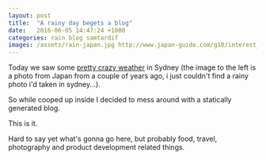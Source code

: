 ```yaml
---
layout: post
title:  "A rainy day begets a blog"
date:   2016-06-05 14:47:24 +1000
categories: rain blog samtardif
images: /assets/rain-japan.jpg http://www.japan-guide.com/g10/interest_food_top.jpg
---
```

Today we saw some [pretty crazy weather](http://www.smh.com.au/environment/weather/stormageddon-weather-pummels-nsw-dims-vivid-festival-floods-23-river-systems-20160604-gpbnzg.html) in Sydney (the image to the left is a photo from Japan from a couple of years ago, i just couldn't find a rainy photo i'd taken in sydney...).

So while cooped up inside I decided to mess around with a statically generated blog.

This is it.

Hard to say yet what's gonna go here, but probably food, travel, photography and product development related things.
